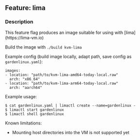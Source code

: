 ## Feature: lima
### Description
<website-feature>
This feature flag produces an image suitable for using with [lima](https://lima-vm.io)
</website-feature>

Build the image with `./build kvm-lima`

Example config (build image locally, adapt path, save config as `gardenlinux.yaml`):

```
images:
- location: "path/to/kvm-lima-amd64-today-local.raw"
  arch: "x86_64"
- location: "path/to/kvm-lima-arm64-today-local.raw"
  arch: "aarch64"
```

Example usage:

```
$ cat gardenlinux.yaml | limactl create --name=gardenlinux -
$ limactl start gardenlinux
$ limactl shell gardenlinux
```

Known limitations:

- Mounting host directories into the VM is not supported yet

